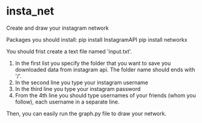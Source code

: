 # insta_net
Create and draw your instagram network

Packages you should install:
pip install InstagramAPI
pip install networkx

You should frist create a text file named 'input.txt'. 
1) In the first list you specify the folder that you want to save you downloaded data from instagram api. The folder name should ends with '/'.
2) In the second line you type your instagram username
3) In the third line you type your instagram password
4) From the 4th line you should type usernames of your friends (whom you follow), each username in a separate line.

Then, you can easily run the graph.py file to draw your network.
